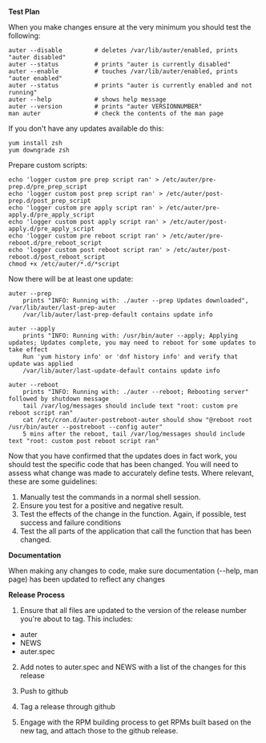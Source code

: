 **Test Plan**

When you make changes ensure at the very minimum you should test the following:

```
auter --disable         # deletes /var/lib/auter/enabled, prints "auter disabled"
auter --status          # prints "auter is currently disabled"
auter --enable          # touches /var/lib/auter/enabled, prints "auter enabled"
auter --status          # prints "auter is currently enabled and not running"
auter --help            # shows help message
auter --version         # prints "auter VERSIONNUMBER"
man auter               # check the contents of the man page
```

If you don't have any updates available do this:

```
yum install zsh
yum downgrade zsh
```

Prepare custom scripts:

```
echo 'logger custom pre prep script ran' > /etc/auter/pre-prep.d/pre_prep_script
echo 'logger custom post prep script ran' > /etc/auter/post-prep.d/post_prep_script
echo 'logger custom pre apply script ran' > /etc/auter/pre-apply.d/pre_apply_script
echo 'logger custom post apply script ran' > /etc/auter/post-apply.d/pre_apply_script
echo 'logger custom pre reboot script ran' > /etc/auter/pre-reboot.d/pre_reboot_script
echo 'logger custom post reboot script ran' > /etc/auter/post-reboot.d/post_reboot_script
chmod +x /etc/auter/*.d/*script
```

Now there will be at least one update:

```
auter --prep
    prints "INFO: Running with: ./auter --prep Updates downloaded", /var/lib/auter/last-prep-auter
    /var/lib/auter/last-prep-default contains update info

auter --apply
    prints "INFO: Running with: /usr/bin/auter --apply; Applying updates; Updates complete, you may need to reboot for some updates to take effect
    Run 'yum history info' or 'dnf history info' and verify that update was applied
    /var/lib/auter/last-update-default contains update info

auter --reboot
    prints "INFO: Running with: ./auter --reboot; Rebooting server" followed by shutdown message
    tail /var/log/messages should include text "root: custom pre reboot script ran"
    cat /etc/cron.d/auter-postreboot-auter should show "@reboot root /usr/bin/auter --postreboot --config auter"
    5 mins after the reboot, tail /var/log/messages should include text "root: custom post reboot script ran"
```

Now that you have confirmed that the updates does in fact work, you should test the specific code that has been changed. You will need to assess what change was made to accurately define tests. 
Where relevant, these are some guidelines:
1) Manually test the commands in a normal shell session. 
2) Ensure you test for a positive and negative result.
3) Test the effects of the change in the function. Again, if possible, test success and failure conditions
4) Test the all parts of the application that call the function that has been changed. 



**Documentation**

When making any changes to code, make sure documentation (--help, man page) has been updated to reflect any changes

**Release Process**

1.  Ensure that all files are updated to the version of the release number you're about to tag.  This includes:
  - auter
  - NEWS
  - auter.spec

2.  Add notes to auter.spec and NEWS with a list of the changes for this release

3.  Push to github

4.  Tag a release through github

5.  Engage with the RPM building process to get RPMs built based on the new tag, and attach those to the github release. 
